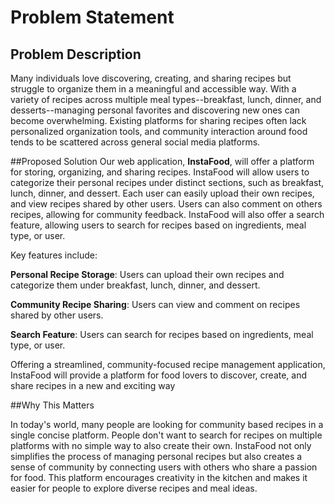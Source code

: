# Problem Statement
## Problem Description


Many individuals love discovering, creating, and sharing recipes but struggle to organize them in a meaningful and accessible way. With a variety of recipes across multiple meal types--breakfast, lunch, dinner, and desserts--managing personal favorites and discovering new ones can become overwhelming. Existing platforms for sharing recipes often lack personalized organization tools, and community interaction around food tends to be scattered across general social media platforms.


##Proposed Solution
Our web application, **InstaFood**, will offer a platform for storing, organizing, and sharing recipes. InstaFood will allow users to categorize their personal recipes under distinct sections, such as breakfast, lunch, dinner, and dessert. Each user can easily upload their own recipes, and view recipes shared by other users. Users can also comment on others recipes, allowing for community feedback. InstaFood will also offer a search feature, allowing users to search for recipes based on ingredients, meal type, or user.


Key features include:

**Personal Recipe Storage**: Users can upload their own recipes and categorize them under breakfast, lunch, dinner, and dessert.

**Community Recipe Sharing**: Users can view and comment on recipes shared by other users.

**Search Feature**: Users can search for recipes based on ingredients, meal type, or user.

Offering a streamlined, community-focused recipe management application, InstaFood will provide a platform for food lovers to discover, create, and share recipes in a new and exciting way

##Why This Matters

In today's world, many people are looking for community based recipes in a single concise platform. People don't want to search for recipes on multiple platforms with no simple way to also create their own. InstaFood not only simplifies the process of managing personal recipes but also creates a sense of community by connecting users with others who share a passion for food. This platform encourages creativity in the kitchen and makes it easier for people to explore diverse recipes and meal ideas.
